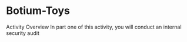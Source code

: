 # Botium-Toys
Activity Overview  In part one of this activity, you will conduct an internal security audit
